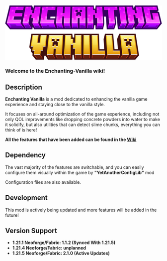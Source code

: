 ![title.png](https://github.com/pynickle/Enchanting-Vanilla-Architectury/blob/master/title.png?raw=true)

### Welcome to the Enchanting-Vanilla wiki!

## Description

**Enchanting Vanilla** is a mod dedicated to enhancing the vanilla game experience and staying close to the vanilla style.

It focuses on all-around optimization of the game experience, including not only QOL improvements like dropping concrete powders into water to make it solidify, but also utilities that can detect slime chunks, everything you can think of is here!

**All the features that have been added can be found in the [Wiki](https://github.com/pynickle/Enchanting-Vanilla/wiki)**

## Dependency

The vast majority of the features are switchable, and you can easily configure them visually within the game by **"YetAnotherConfigLib"** mod

Configuration files are also available.

## Development

This mod is actively being updated and more features will be added in the future!

## Version Support

* **1.21.1 Neoforge/Fabric: 1.1.2 (Synced With 1.21.5)**
* **1.21.4 Neoforge/Fabric: unplanned**
* **1.21.5 Neoforge/Fabric: 2.1.0 (Active Updates)**


